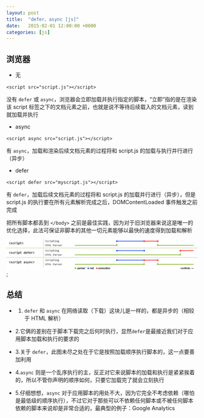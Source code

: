 ```yaml
---
layout: post
title:  "defer、async [js]"
date:   2015-02-01 12:00:00 +0800
categories: [js]
---
```


## 浏览器


- 无

```
<script src="script.js"></script>
```

没有 `defer` 或 `async`，浏览器会立即加载并执行指定的脚本，“立即”指的是在渲染该 script 标签之下的文档元素之前，也就是说不等待后续载入的文档元素，读到就加载并执行

- async

```
<script async src="script.js"></script>
```

有 `async`，加载和渲染后续文档元素的过程将和 script.js 的加载与执行并行进行（异步）

- defer

```
<script defer src="myscript.js"></script>
```

有 `defer`，加载后续文档元素的过程将和 script.js 的加载并行进行（异步），但是 script.js 的执行要在所有元素解析完成之后，DOMContentLoaded 事件触发之前完成


把所有脚本都丢到 `</body>` 之前是最佳实践，因为对于旧浏览器来说这是唯一的优化选择，此法可保证非脚本的其他一切元素能够以最快的速度得到加载和解析

![](/static/img/2015/2015-02-01.png);



## 总结

- 1. `defer` 和 `async` 在网络读取（下载）这块儿是一样的，都是异步的（相较于 HTML 解析）


- 2.它俩的差别在于脚本下载完之后何时执行，显然`defer`是最接近我们对于应用脚本加载和执行的要求的

- 3.关于 `defer`，此图未尽之处在于它是按照加载顺序执行脚本的，这一点要善加利用

- 4.`async` 则是一个乱序执行的主，反正对它来说脚本的加载和执行是紧紧挨着的，所以不管你声明的顺序如何，只要它加载完了就会立刻执行

- 5.仔细想想，`async` 对于应用脚本的用处不大，因为它完全不考虑依赖（哪怕是最低级的顺序执行），不过它对于那些可以不依赖任何脚本或不被任何脚本依赖的脚本来说却是非常合适的，最典型的例子：Google Analytics


